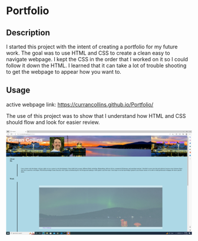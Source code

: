# Portfolio


## Description

I started this project with the intent of creating a portfolio for my future work.  The goal was to use HTML and CSS to create a clean easy to navigate webpage.  I kept the CSS in the order that I worked on it so I could follow it down the HTML.  I learned that it can take a lot of trouble shooting to get the webpage to appear how you want to.


## Usage

active webpage link:
https://currancollins.github.io/Portfolio/

The use of this project was to show that I understand how HTML and CSS should flow and look for easier review.

![Webpage Image](assets/images/activeSite.png)
